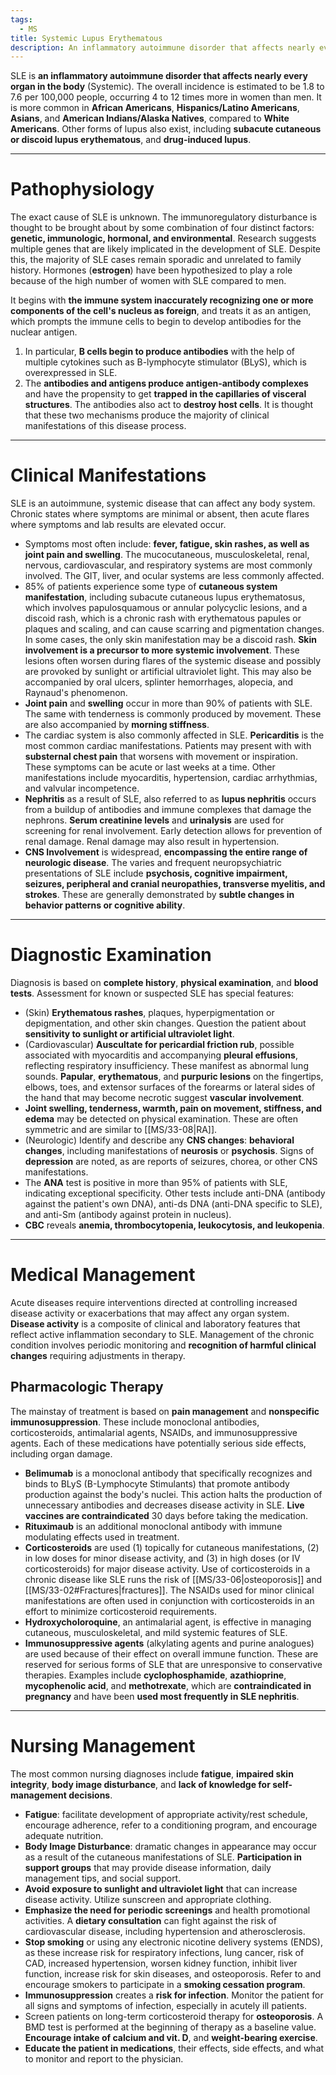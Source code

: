 ```yaml
---
tags:
  - MS
title: Systemic Lupus Erythematous
description: An inflammatory autoimmune disorder that affects nearly every organ in the body (Systemic). The overall incidence is estimated to be 1.8 to 7.6 per 100,000 people, occuring 4 to 12 times more in women than men.
---
```

SLE is **an inflammatory autoimmune disorder that affects nearly every organ in the body** (Systemic). The overall incidence is estimated to be 1.8 to 7.6 per 100,000 people, occurring 4 to 12 times more in women than men. It is more common in **African Americans**, **Hispanics/Latino Americans**, **Asians**, and **American Indians/Alaska Natives**, compared to **White Americans**. Other forms of lupus also exist, including **subacute cutaneous or discoid lupus erythematous**, and **drug-induced lupus**.
___
# Pathophysiology
The exact cause of SLE is unknown. The immunoregulatory disturbance is thought to be brought about by some combination of four distinct factors: **genetic, immunologic, hormonal, and environmental**. Research suggests multiple genes that are likely implicated in the development of SLE. Despite this, the majority of SLE cases remain sporadic and unrelated to family history. Hormones (**estrogen**) have been hypothesized to play a role because of the high number of women with SLE compared to men.

It begins with **the immune system inaccurately recognizing one or more components of the cell's nucleus as foreign**, and treats it as an antigen, which prompts the immune cells to begin to develop antibodies for the nuclear antigen.
1. In particular, **B cells begin to produce antibodies** with the help of multiple cytokines such as B-lymphocyte stimulator (BLyS), which is overexpressed in SLE.
2. The **antibodies and antigens produce antigen-antibody complexes** and have the propensity to get **trapped in the capillaries of visceral structures**. The antibodies also act to **destroy host cells**. It is thought that these two mechanisms produce the majority of clinical manifestations of this disease process.
___
# Clinical Manifestations
SLE is an autoimmune, systemic disease that can affect any body system. Chronic states where symptoms are minimal or absent, then acute flares where symptoms and lab results are elevated occur.
- Symptoms most often include: **fever, fatigue, skin rashes, as well as joint pain and swelling**. The mucocutaneous, musculoskeletal, renal, nervous, cardiovascular, and respiratory systems are most commonly involved. The GIT, liver, and ocular systems are less commonly affected.
- 85% of patients experience some type of **cutaneous system manifestation**, including subacute cutaneous lupus erythematosus, which involves papulosquamous or annular polycyclic lesions, and a discoid rash, which is a chronic rash with erythematous papules or plaques and scaling, and can cause scarring and pigmentation changes. In some cases, the only skin manifestation may be a discoid rash. **Skin involvement is a precursor to more systemic involvement**. These lesions often worsen during flares of the systemic disease and possibly are provoked by sunlight or artificial ultraviolet light. This may also be accompanied by oral ulcers, splinter hemorrhages, alopecia, and Raynaud's phenomenon.
- **Joint pain** and **swelling** occur in more than 90% of patients with SLE. The same with tenderness is commonly produced by movement. These are also accompanied by **morning stiffness**.
- The cardiac system is also commonly affected in SLE. **Pericarditis** is the most common cardiac manifestations. Patients may present with with **substernal chest pain** that worsens with movement or inspiration. These symptoms can be acute or last weeks at a time. Other manifestations include myocarditis, hypertension, cardiac arrhythmias, and valvular incompetence.
- **Nephritis** as a result of SLE, also referred to as **lupus nephritis** occurs from a buildup of antibodies and immune complexes that damage the nephrons. **Serum creatinine levels** and **urinalysis** are used for screening for renal involvement. Early detection allows for prevention of renal damage. Renal damage may also result in hypertension.
- **CNS Involvement** is widespread, **encompassing the entire range of neurologic disease**. The varies and frequent neuropsychiatric presentations of SLE include **psychosis, cognitive impairment, seizures, peripheral and cranial neuropathies, transverse myelitis, and strokes**. These are generally demonstrated by **subtle changes in behavior patterns or cognitive ability**.
___
# Diagnostic Examination
Diagnosis is based on **complete history**, **physical examination**, and **blood tests**. Assessment for known or suspected SLE has special features:
- (Skin) **Erythematous rashes**, plaques, hyperpigmentation or depigmentation, and other skin changes. Question the patient about **sensitivity to sunlight or artificial ultraviolet light**.
- (Cardiovascular) **Auscultate for pericardial friction rub**, possible associated with myocarditis and accompanying **pleural effusions**, reflecting respiratory insufficiency. These manifest as abnormal lung sounds. **Papular**, **erythematous**, and **purpuric lesions** on the fingertips, elbows, toes, and extensor surfaces of the forearms or lateral sides of the hand that may become necrotic suggest **vascular involvement**.
- **Joint swelling, tenderness, warmth, pain on movement, stiffness, and edema** may be detected on physical examination. These are often symmetric and are similar to [[MS/33-08|RA]].
- (Neurologic) Identify and describe any **CNS changes**: **behavioral changes**, including manifestations of **neurosis** or **psychosis**. Signs of **depression** are noted, as are reports of seizures, chorea, or other CNS manifestations.
- The **ANA** test is positive in more than 95% of patients with SLE, indicating exceptional specificity. Other tests include anti-DNA (antibody against the patient's own DNA), anti-ds DNA (anti-DNA specific to SLE), and anti-Sm (antibody against protein in nucleus).
- **CBC** reveals **anemia, thrombocytopenia, leukocytosis, and leukopenia**.
___
# Medical Management
Acute diseases require interventions directed at controlling increased disease activity or exacerbations that may affect any organ system. **Disease activity** is a composite of clinical and laboratory features that reflect active inflammation secondary to SLE. Management of the chronic condition involves periodic monitoring and **recognition of harmful clinical changes** requiring adjustments in therapy.
## Pharmacologic Therapy
The mainstay of treatment is based  on **pain management** and **nonspecific immunosuppression**. These include monoclonal antibodies, corticosteroids, antimalarial agents, NSAIDs, and immunosuppressive agents. Each of these medications have potentially serious side effects, including organ damage.
- **Belimumab** is a monoclonal antibody that specifically recognizes and binds to BLyS (B-Lymphocyte Stimulants) that promote antibody production against the body's nuclei. This action halts the production of unnecessary antibodies and decreases disease activity in SLE. **Live vaccines are contraindicated** 30 days before taking the medication.
- **Rituximaub** is an additional monoclonal antibody with immune modulating effects used in treatment.
- **Corticosteroids** are used (1) topically for cutaneous manifestations, (2) in low doses for minor disease activity, and (3) in high doses (or IV corticosteroids) for major disease activity. Use of corticosteroids in a chronic disease like SLE runs the risk of [[MS/33-06|osteoporosis]] and [[MS/33-02#Fractures|fractures]]. The NSAIDs used for minor clinical manifestations are often used in conjunction with corticosteroids in an effort to minimize corticosteroid requirements.
- **Hydroxycholoroquine**, an antimalarial agent, is effective in managing cutaneous, musculoskeletal, and mild systemic features of SLE.
- **Immunosuppressive agents** (alkylating agents and purine analogues) are used because of their effect on overall immune function. These are reserved for serious forms of SLE that are unresponsive to conservative therapies. Examples include **cyclophosphamide**, **azathioprine**, **mycophenolic acid**, and **methotrexate**, which are **contraindicated in pregnancy** and have been **used most frequently in SLE nephritis**.
___
# Nursing Management
The most common nursing diagnoses include **fatigue**, **impaired skin integrity**, **body image  disturbance**, and **lack of knowledge for self-management decisions**.
- **Fatigue**: facilitate development of appropriate activity/rest schedule, encourage adherence, refer to a conditioning program, and encourage adequate nutrition.
- **Body Image Disturbance**: dramatic changes in appearance may occur as a result of the cutaneous manifestations of SLE. **Participation in support groups** that may provide disease information, daily management tips, and social support.
- **Avoid exposure to sunlight and ultraviolet light** that can increase disease activity. Utilize sunscreen and appropriate clothing.
- **Emphasize the need for periodic screenings** and health promotional activities. A **dietary consultation** can fight against the risk of cardiovascular disease, including hypertension and atherosclerosis.
- **Stop smoking** or using any electronic nicotine delivery systems (ENDS), as these increase risk for respiratory infections, lung cancer, risk of CAD, increased hypertension, worsen kidney function, inhibit liver function, increase risk for skin diseases, and osteoporosis. Refer to and encourage smokers to participate in a **smoking cessation program**.
- **Immunosuppression** creates a **risk for infection**. Monitor the patient for all signs and symptoms of infection, especially in acutely ill patients.
- Screen patients on long-term corticosteroid therapy for **osteoporosis**. A BMD test is performed at the beginning of therapy as a baseline value. **Encourage intake of calcium and vit. D**, and **weight-bearing exercise**.
- **Educate the patient in medications**, their effects, side effects, and what to monitor and report to the physician.